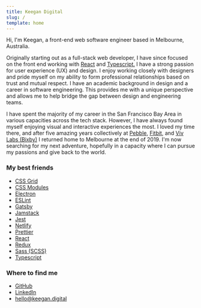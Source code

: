 ```yaml
---
title: Keegan Digital
slug: /
template: home
---
```


Hi, I'm Keegan, a front-end web software engineer based in Melbourne, Australia.

Originally starting out as a full-stack web developer, I have since focused on
the front end working with [React](https://reactjs.org/) and
[Typescript.](https://www.typescriptlang.org/) I have a strong passion for user
experience (UX) and design. I enjoy working closely with designers and pride
myself on my ability to form professional relationships based on trust and
mutual respect. I have an academic background in design and a career in software
engineering. This provides me with a unique perspective and allows me to help
bridge the gap between design and engineering teams.

I have spent the majority of my career in the San Francisco Bay Area in various
capacities across the tech stack. However, I have always found myself enjoying
visual and interactive experiences the most. I loved my time there, and after
five amazing years collectively at
[Pebble](<https://en.wikipedia.org/wiki/Pebble_(watch)>),
[Fitbit](https://www.fitbit.com), and
[Viv Labs (Bixby)](https://bixby.developer.samsung.com/) I returned home to
Melbourne at the end of 2019. I'm now searching for my next adventure, hopefully
in a capacity where I can pursue my passions and give back to the world.

### My best friends

<div class="_gridList">

- [CSS Grid](https://developer.mozilla.org/en-US/docs/Web/CSS/CSS_Grid_Layout)
- [CSS Modules](https://github.com/css-modules/css-modules)
- [Electron](https://www.electronjs.org)
- [ESLint](https://eslint.org)
- [Gatsby](https://www.gatsbyjs.org)
- [Jamstack](https://jamstack.org/)
- [Jest](https://jestjs.io/)
- [Netlify](https://jestjs.io/)
- [Prettier](https://prettier.io)
- [React](https://reactjs.org)
- [Redux](https://redux.js.org)
- [Sass (SCSS)](https://sass-lang.com)
- [Typescript](https://www.typescriptlang.org)

</div>

### Where to find me

<div class="_gridList">

- [GitHub](https://github.com/keegan-lillo/)
- [LinkedIn](https://www.linkedin.com/in/keegan-lillo/)
- [hello@keegan.digital](mailto:hello@keegan.digital)

</div>
